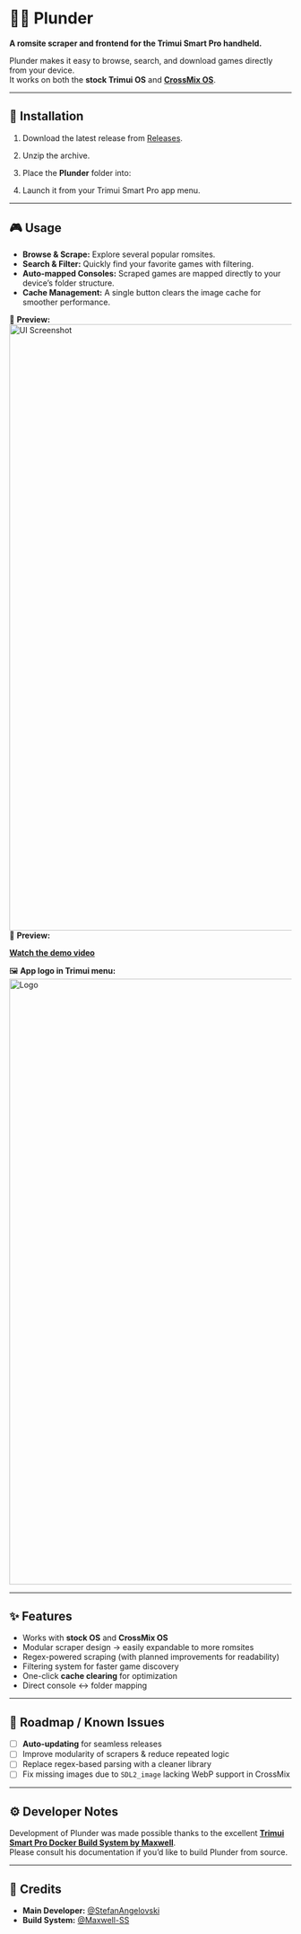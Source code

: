 # 🏴‍☠️ Plunder  

**A romsite scraper and frontend for the Trimui Smart Pro handheld.**  

Plunder makes it easy to browse, search, and download games directly from your device.  
It works on both the **stock Trimui OS** and **[CrossMix OS](https://github.com/cizia64/CrossMix-OS)**.  

---

## 🚀 Installation  

1. Download the latest release from [Releases](https://github.com/StefanAngelovski/Plunder/releases).  
2. Unzip the archive.  
3. Place the **Plunder** folder into:  


4. Launch it from your Trimui Smart Pro app menu.  

---

## 🎮 Usage  

- **Browse & Scrape:** Explore several popular romsites.  
- **Search & Filter:** Quickly find your favorite games with filtering.  
- **Auto-mapped Consoles:** Scraped games are mapped directly to your device’s folder structure.  
- **Cache Management:** A single button clears the image cache for smoother performance.  

📸 **Preview:**  
<img width="1719" height="1080" alt="UI Screenshot" src="https://github.com/user-attachments/assets/6061aab7-85ca-4c11-9af1-687a1d859faa" />  
🎥 **Preview:**

[**Watch the demo video**](https://github.com/user-attachments/assets/903e35f0-b2c2-46d3-8dd1-a1b69d0ae6be)  

🖼️ **App logo in Trimui menu:**  
<img width="1920" height="1079" alt="Logo" src="https://github.com/user-attachments/assets/cb8dae6a-80de-474a-9b51-248938ad448b" />  

---

## ✨ Features  

- Works with **stock OS** and **CrossMix OS**  
- Modular scraper design → easily expandable to more romsites  
- Regex-powered scraping (with planned improvements for readability)  
- Filtering system for faster game discovery  
- One-click **cache clearing** for optimization  
- Direct console ↔ folder mapping  

---

## 🔮 Roadmap / Known Issues  

- [ ] **Auto-updating** for seamless releases  
- [ ] Improve modularity of scrapers & reduce repeated logic  
- [ ] Replace regex-based parsing with a cleaner library  
- [ ] Fix missing images due to `SDL2_image` lacking WebP support in CrossMix  

---

## ⚙️ Developer Notes  

Development of Plunder was made possible thanks to the excellent **[Trimui Smart Pro Docker Build System by Maxwell](https://github.com/Maxwell-SS/trimui-smart-pro-build-system)**.  
Please consult his documentation if you’d like to build Plunder from source.  

---

## 🏴 Credits  

- **Main Developer:** [@StefanAngelovski](https://github.com/StefanAngelovski)  
- **Build System:** [@Maxwell-SS](https://github.com/Maxwell-SS)  
